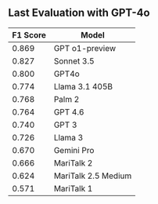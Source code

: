 ## Last Evaluation with GPT-4o

| F1 Score | Model                |
|----------|----------------------|
| 0.869    | GPT o1-preview       |
| 0.827    | Sonnet 3.5           |
| 0.800    | GPT4o                |
| 0.774    | Llama 3.1 405B       |
| 0.768    | Palm 2               |
| 0.764    | GPT 4.6              |
| 0.740    | GPT 3                |
| 0.726    | Llama 3              |
| 0.670    | Gemini Pro           |
| 0.666    | MariTalk 2           |
| 0.624    | MariTalk 2.5 Medium  |
| 0.571    | MariTalk 1           |
